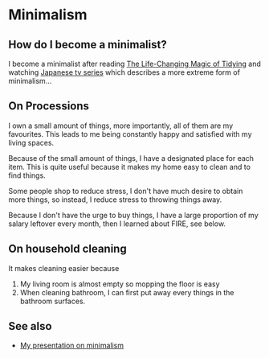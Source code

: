 # Minimalism

## How do I become a minimalist?

I become a minimalist after reading [The Life-Changing Magic of
Tidying](https://www.amazon.co.uk/Life-Changing-Magic-Tidying-effective-clutter/dp/0091955106/ref=asc_df_0091955106/?tag=googshopuk-21&linkCode=df0&hvadid=310834580283&hvpos=&hvnetw=g&hvrand=11869604209145403320&hvpone=&hvptwo=&hvqmt=&hvdev=c&hvdvcmdl=&hvlocint=&hvlocphy=9041110&hvtargid=pla-492265979689&psc=1&th=1&psc=1)
and watching [Japanese tv series](https://www.imdb.com/title/tt5362450/) which
describes a more extreme form of minimalism...

## On Processions

I own a small amount of things, more importantly, all of them are my
favourites. This leads to me being constantly happy and satisfied with my
living spaces.

Because of the small amount of things, I have a designated place for each
item.  This is quite useful because it makes my home easy to clean and to find
things.

Some people shop to reduce stress, I don't have much desire to obtain more
things, so instead, I reduce stress to throwing things away.

Because I don't have the urge to buy things, I have a large proportion of my
salary leftover every month, then I learned about FIRE, see below.

## On household cleaning

It makes cleaning easier because

1. My living room is almost empty so mopping the floor is easy
1. When cleaning bathroom, I can first put away every things in the bathroom
surfaces.

## See also

- [My presentation on minimalism](https://www.bilibili.com/video/BV1u54y1x7zF)
